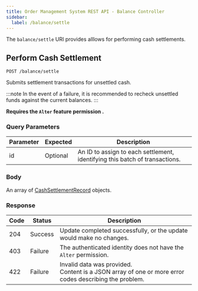 ```yaml
---
title: Order Management System REST API - Balance Controller
sidebar:
  label: /balance/settle
---
```


The `balance/settle` URI provides alllows for performing cash settlements.

## Perform Cash Settlement

`POST /balance/settle`

Submits settlement transactions for unsettled cash.

:::note
In the event of a failure, it is recommended to recheck unsettled funds against the current balances.
:::

**Requires the `Alter` feature permission .**

### Query Parameters

| Parameter | Expected | Description |
|-----------|----------|-------------|
| id        | Optional | An ID to assign to each settlement, identifying this batch of transactions. |

### Body

An array of [CashSettlementRecord](../../proto/model/#cashsettlementrecord) objects.

### Response

| Code | Status  | Description |
|------|---------|-------------|
| 204  | Success | Update completed successfully, or the update would make no changes. |
| 403  | Failure | The authenticated identity does not have the `Alter` permission. |
| 422  | Failure | Invalid data was provided.<br>Content is a JSON array of one or more error codes describing the problem. |
